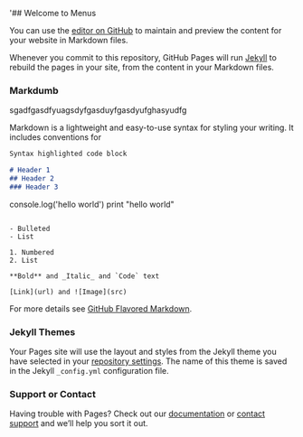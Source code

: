 '## Welcome to Menus

You can use the [editor on GitHub](https://github.com/artiolk/artiolk.github.io/edit/master/index.md) to maintain and preview the content for your website in Markdown files.

Whenever you commit to this repository, GitHub Pages will run [Jekyll](https://jekyllrb.com/) to rebuild the pages in your site, from the content in your Markdown files.

### Markdumb

sgadfgasdfyuagsdyfgasduyfgasdyufghasyudfg

Markdown is a lightweight and easy-to-use syntax for styling your writing. It includes conventions for

```markdown
Syntax highlighted code block

# Header 1
## Header 2
### Header 3

```
console.log('hello world')
print "hello world"
```

- Bulleted
- List

1. Numbered
2. List

**Bold** and _Italic_ and `Code` text

[Link](url) and ![Image](src)
```

For more details see [GitHub Flavored Markdown](https://guides.github.com/features/mastering-markdown/).

### Jekyll Themes

Your Pages site will use the layout and styles from the Jekyll theme you have selected in your [repository settings](https://github.com/artiolk/artiolk.github.io/settings). The name of this theme is saved in the Jekyll `_config.yml` configuration file.

### Support or Contact

Having trouble with Pages? Check out our [documentation](https://help.github.com/categories/github-pages-basics/) or [contact support](https://github.com/contact) and we’ll help you sort it out.
